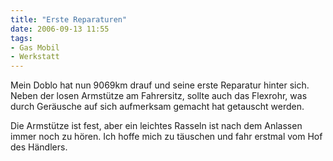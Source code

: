 ```yaml
---
title: "Erste Reparaturen"
date: 2006-09-13 11:55
tags: 
- Gas Mobil
- Werkstatt
---
```

Mein Doblo hat nun 9069km drauf und seine erste Reparatur hinter sich. Neben der losen Armstütze am Fahrersitz, sollte auch das Flexrohr, was durch Geräusche auf sich aufmerksam gemacht hat getauscht werden.

Die Armstütze ist fest, aber ein leichtes Rasseln ist nach dem Anlassen immer noch zu hören. Ich hoffe mich zu täuschen und fahr erstmal vom Hof des Händlers.
